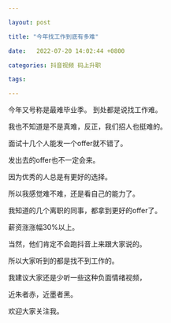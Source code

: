 ```yaml
---

layout: post

title: "今年找工作到底有多难"

date:   2022-07-20 14:02:44 +0800

categories: 抖音视频 码上升职

tags: 

---
```


今年又号称是最难毕业季。 到处都是说找工作难。

我也不知道是不是真难，反正，我们招人也挺难的。 

面试十几个人能发一个offer就不错了。

发出去的offer也不一定会来。

因为优秀的人总是有更好的选择。

所以我感觉难不难，还是看自己的能力了。

我知道的几个离职的同事，都拿到更好的offer了。

薪资涨涨幅30%以上。

当然，他们肯定不会跑抖音上来跟大家说的。

所以大家听到的都是找不到工作的。

我建议大家还是少听一些这种负面情绪视频，

近朱者赤，近墨者黑。

欢迎大家关注我。



